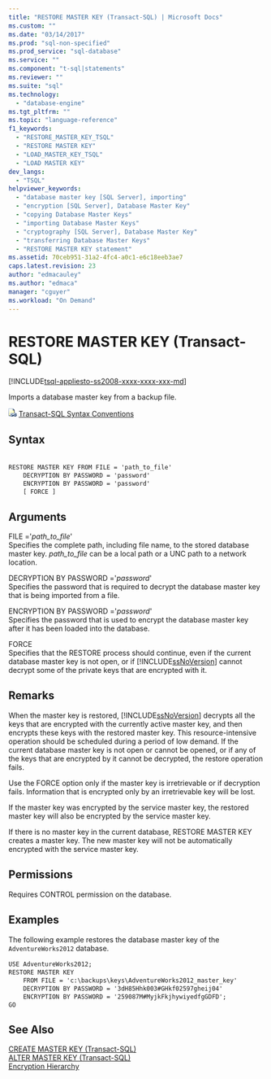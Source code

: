 ```yaml
---
title: "RESTORE MASTER KEY (Transact-SQL) | Microsoft Docs"
ms.custom: ""
ms.date: "03/14/2017"
ms.prod: "sql-non-specified"
ms.prod_service: "sql-database"
ms.service: ""
ms.component: "t-sql|statements"
ms.reviewer: ""
ms.suite: "sql"
ms.technology: 
  - "database-engine"
ms.tgt_pltfrm: ""
ms.topic: "language-reference"
f1_keywords: 
  - "RESTORE_MASTER_KEY_TSQL"
  - "RESTORE MASTER KEY"
  - "LOAD_MASTER_KEY_TSQL"
  - "LOAD MASTER KEY"
dev_langs: 
  - "TSQL"
helpviewer_keywords: 
  - "database master key [SQL Server], importing"
  - "encryption [SQL Server], Database Master Key"
  - "copying Database Master Keys"
  - "importing Database Master Keys"
  - "cryptography [SQL Server], Database Master Key"
  - "transferring Database Master Keys"
  - "RESTORE MASTER KEY statement"
ms.assetid: 70ceb951-31a2-4fc4-a0c1-e6c18eeb3ae7
caps.latest.revision: 23
author: "edmacauley"
ms.author: "edmaca"
manager: "cguyer"
ms.workload: "On Demand"
---
```

# RESTORE MASTER KEY (Transact-SQL)
[!INCLUDE[tsql-appliesto-ss2008-xxxx-xxxx-xxx-md](../../includes/tsql-appliesto-ss2008-xxxx-xxxx-xxx-md.md)]

  Imports a database master key from a backup file.  
  
 ![Topic link icon](../../database-engine/configure-windows/media/topic-link.gif "Topic link icon") [Transact-SQL Syntax Conventions](../../t-sql/language-elements/transact-sql-syntax-conventions-transact-sql.md)  
  
## Syntax  
  
```  
  
RESTORE MASTER KEY FROM FILE = 'path_to_file'   
    DECRYPTION BY PASSWORD = 'password'  
    ENCRYPTION BY PASSWORD = 'password'  
    [ FORCE ]  
```  
  
## Arguments  
 FILE ='*path_to_file*'  
 Specifies the complete path, including file name, to the stored database master key. *path_to_file* can be a local path or a UNC path to a network location.  
  
 DECRYPTION BY PASSWORD ='*password*'  
 Specifies the password that is required to decrypt the database master key that is being imported from a file.  
  
 ENCRYPTION BY PASSWORD ='*password*'  
 Specifies the password that is used to encrypt the database master key after it has been loaded into the database.  
  
 FORCE  
 Specifies that the RESTORE process should continue, even if the current database master key is not open, or if [!INCLUDE[ssNoVersion](../../includes/ssnoversion-md.md)] cannot decrypt some of the private keys that are encrypted with it.  
  
## Remarks  
 When the master key is restored, [!INCLUDE[ssNoVersion](../../includes/ssnoversion-md.md)] decrypts all the keys that are encrypted with the currently active master key, and then encrypts these keys with the restored master key. This resource-intensive operation should be scheduled during a period of low demand. If the current database master key is not open or cannot be opened, or if any of the keys that are encrypted by it cannot be decrypted, the restore operation fails.  
  
 Use the FORCE option only if the master key is irretrievable or if decryption fails. Information that is encrypted only by an irretrievable key will be lost.  
  
 If the master key was encrypted by the service master key, the restored master key will also be encrypted by the service master key.  
  
 If there is no master key in the current database, RESTORE MASTER KEY creates a master key. The new master key will not be automatically encrypted with the service master key.  
  
## Permissions  
 Requires CONTROL permission on the database.  
  
## Examples  
 The following example restores the database master key of the `AdventureWorks2012` database.  
  
```  
USE AdventureWorks2012;  
RESTORE MASTER KEY   
    FROM FILE = 'c:\backups\keys\AdventureWorks2012_master_key'   
    DECRYPTION BY PASSWORD = '3dH85Hhk003#GHkf02597gheij04'   
    ENCRYPTION BY PASSWORD = '259087M#MyjkFkjhywiyedfgGDFD';  
GO  
```  
  
## See Also  
 [CREATE MASTER KEY &#40;Transact-SQL&#41;](../../t-sql/statements/create-master-key-transact-sql.md)   
 [ALTER MASTER KEY &#40;Transact-SQL&#41;](../../t-sql/statements/alter-master-key-transact-sql.md)   
 [Encryption Hierarchy](../../relational-databases/security/encryption/encryption-hierarchy.md)  
  
  
